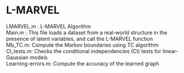 # L-MARVEL
LMARVEL.m : L-MARVEL Algorithm <br>
Main.m : This file loads a dataset from a real-world structure in the presence of latent variables, and call the L-MARVEL function <br>
Mb_TC.m: Compute the Markov boundaries using TC algorithm <br>
CI_tests.m: Checks the conditional independencies (CI) tests for linear-Gaussian models <br>
Learning-errors.m: Compute the accuracy of the learned graph
